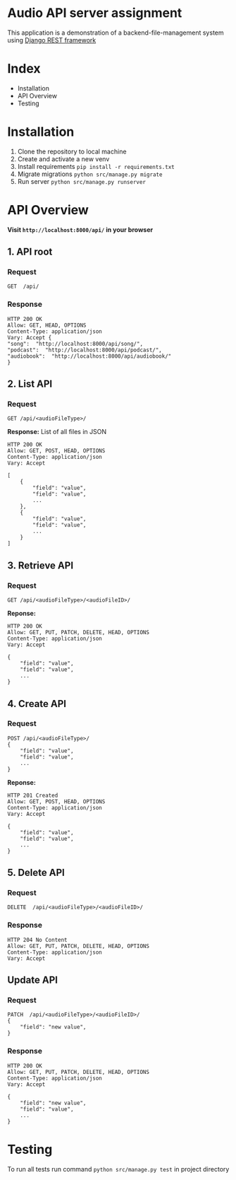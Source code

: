 # Audio API server assignment
This application is a demonstration of a backend-file-management system using [Django REST framework](https://www.django-rest-framework.org/)

# Index
- Installation
- API Overview
- Testing


# Installation
1. Clone the repository to local machine
2. Create and activate a new venv
3. Install requirements `pip install -r requirements.txt`
4. Migrate migrations `python src/manage.py migrate`
5. Run server `python src/manage.py runserver`

# API Overview
**Visit `http://localhost:8000/api/` in your browser** 
## 1. API root
### Request
```
GET  /api/
```
### Response
```
HTTP 200 OK
Allow: GET, HEAD, OPTIONS
Content-Type: application/json
Vary: Accept {  
"song":  "http://localhost:8000/api/song/",
"podcast":  "http://localhost:8000/api/podcast/", 
"audiobook":  "http://localhost:8000/api/audiobook/"  
}
```
## 2. List API
### Request 
```
GET /api/<audioFileType>/
```
**Response:** List of all files in JSON
```
HTTP 200 OK
Allow: GET, POST, HEAD, OPTIONS
Content-Type: application/json
Vary: Accept

[
	{  
		"field": "value",
		"field": "value",
		...
	},
	{  
		"field": "value",
		"field": "value",
		...
	}
]
```

## 3. Retrieve API
### Request
```
GET /api/<audioFileType>/<audioFileID>/
```
**Reponse:**
```
HTTP 200 OK
Allow: GET, PUT, PATCH, DELETE, HEAD, OPTIONS
Content-Type: application/json
Vary: Accept

{  
	"field": "value",
	"field": "value",
	...
}
```


## 4. Create API
### Request
```
POST /api/<audioFileType>/
{  
	"field": "value",
	"field": "value",
	...
}
```
**Reponse:**
```
HTTP 201 Created
Allow: GET, POST, HEAD, OPTIONS
Content-Type: application/json
Vary: Accept

{  
	"field": "value",
	"field": "value",
	...
}
```

## 5. Delete API
### Request
```
DELETE  /api/<audioFileType>/<audioFileID>/
```
### Response
```
HTTP 204 No Content
Allow: GET, PUT, PATCH, DELETE, HEAD, OPTIONS
Content-Type: application/json
Vary: Accept
```

## Update API
### Request
```
PATCH  /api/<audioFileType>/<audioFileID>/
{
    "field": "new value",
}
```
### Response
```
HTTP 200 OK
Allow: GET, PUT, PATCH, DELETE, HEAD, OPTIONS
Content-Type: application/json
Vary: Accept

{  
	"field": "new value",
	"field": "value",
	...
}
```

# Testing
To run all tests run command `python src/manage.py test` in project directory
